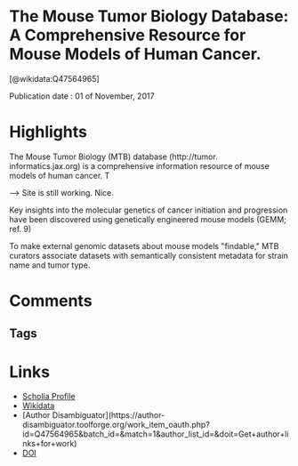 
The Mouse Tumor Biology Database: A Comprehensive Resource for Mouse Models of Human Cancer.
============================================================================================
  
  [@wikidata:Q47564965]  
  
Publication date : 01 of November, 2017  

# Highlights
The Mouse Tumor Biology (MTB) database (http://tumor.
informatics.jax.org) is a comprehensive information resource of
mouse models of human cancer. T

--> Site is still working. Nice. 


Key insights into the molecular genetics of cancer
initiation and progression have been discovered using genetically
engineered mouse models (GEMM; ref. 9)

To make external genomic datasets about mouse models "findable," MTB curators associate datasets with semantically consistent metadata for strain name and tumor type.


# Comments

## Tags

# Links
  
 * [Scholia Profile](https://scholia.toolforge.org/work/Q47564965)  
 * [Wikidata](https://www.wikidata.org/wiki/Q47564965)  
 * [Author Disambiguator](https://author-
disambiguator.toolforge.org/work_item_oauth.php?id=Q47564965&batch_id=&match=1&author_list_id=&doit=Get+author+links+for+work)  
 * [DOI](https://doi.org/10.1158/0008-5472.CAN-17-0584)  
